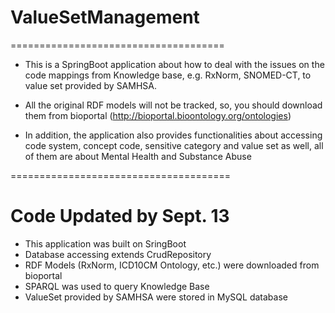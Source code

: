 # ValueSetManagement
=====================================
+ This is a SpringBoot application about how to deal with the issues on the code mappings from Knowledge base, e.g. RxNorm, SNOMED-CT, to value set
provided by SAMHSA.

+ All the original RDF models will not be tracked, so, you should download them from bioportal (http://bioportal.bioontology.org/ontologies) 

+ In addition, the application also provides functionalities about accessing code system, concept code, sensitive category and value set as well, all of them are about Mental Health and Substance Abuse

======================================

# Code Updated by Sept. 13
+ This application was built on SringBoot
+ Database accessing extends CrudRepository
+ RDF Models (RxNorm, ICD10CM Ontology, etc.) were downloaded from bioportal
+ SPARQL was used to query Knowledge Base
+ ValueSet provided by SAMHSA were stored in MySQL database
